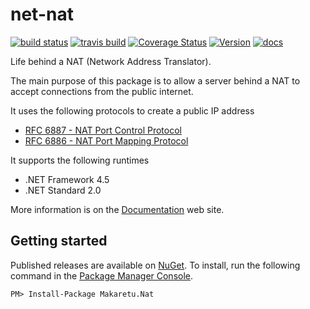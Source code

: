 # net-nat

[![build status](https://ci.appveyor.com/api/projects/status/github/richardschneider/net-nat?branch=master&svg=true)](https://ci.appveyor.com/project/richardschneider/net-nat) 
[![travis build](https://travis-ci.org/richardschneider/net-nat.svg?branch=master)](https://travis-ci.org/richardschneider/net-nat)
[![Coverage Status](https://coveralls.io/repos/richardschneider/net-nat/badge.svg?branch=master&service=github)](https://coveralls.io/github/richardschneider/net-nat?branch=master)
[![Version](https://img.shields.io/nuget/v/Makaretu.Nat.svg)](https://www.nuget.org/packages/Makaretu.Nat)
[![docs](https://cdn.rawgit.com/richardschneider/net-nat/master/doc/images/docs-latest-green.svg)](https://richardschneider.github.io/net-nat/articles/intro)

Life behind a NAT (Network Address Translator).

The main purpose of this package is to allow a server behind a NAT to accept connections from the public internet.

It uses the following protocols to create a public IP address

- [RFC 6887 - NAT Port Control Protocol](https://tools.ietf.org/html/rfc6887)
- [RFC 6886 - NAT Port Mapping Protocol](https://tools.ietf.org/html/rfc6886)

It supports the following runtimes

- .NET Framework 4.5
- .NET Standard 2.0

More information is on the [Documentation](https://richardschneider.github.io/net-nat/) web site.

## Getting started

Published releases are available on [NuGet](https://www.nuget.org/packages/Makaretu.Nat/).  To install, run the following command in the [Package Manager Console](https://docs.nuget.org/docs/start-here/using-the-package-manager-console).

    PM> Install-Package Makaretu.Nat
    
